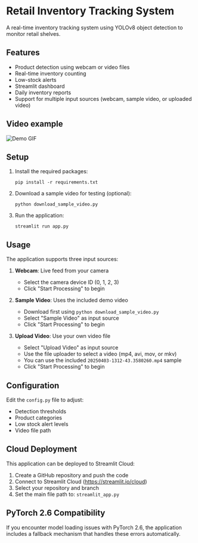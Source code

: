 # Retail Inventory Tracking System

A real-time inventory tracking system using YOLOv8 object detection to monitor retail shelves.

## Features
- Product detection using webcam or video files
- Real-time inventory counting
- Low-stock alerts
- Streamlit dashboard
- Daily inventory reports
- Support for multiple input sources (webcam, sample video, or uploaded video)

## Video example

![Demo GIF](./https://github.com/Psantaniello24/RETAIL_VISION_TRACKER/blob/main/demo_retail.gif)

## Setup
1. Install the required packages:
   ```
   pip install -r requirements.txt
   ```
2. Download a sample video for testing (optional):
   ```
   python download_sample_video.py
   ```
3. Run the application:
   ```
   streamlit run app.py
   ```

## Usage
The application supports three input sources:

1. **Webcam**: Live feed from your camera
   - Select the camera device ID (0, 1, 2, 3)
   - Click "Start Processing" to begin

2. **Sample Video**: Uses the included demo video
   - Download first using `python download_sample_video.py`
   - Select "Sample Video" as input source
   - Click "Start Processing" to begin

3. **Upload Video**: Use your own video file
   - Select "Upload Video" as input source
   - Use the file uploader to select a video (mp4, avi, mov, or mkv)
   - You can use the included `20250403-1312-43.3580260.mp4` sample
   - Click "Start Processing" to begin

## Configuration
Edit the `config.py` file to adjust:
- Detection thresholds
- Product categories
- Low stock alert levels
- Video file path

## Cloud Deployment
This application can be deployed to Streamlit Cloud:

1. Create a GitHub repository and push the code
2. Connect to Streamlit Cloud (https://streamlit.io/cloud)
3. Select your repository and branch
4. Set the main file path to: `streamlit_app.py`

## PyTorch 2.6 Compatibility
If you encounter model loading issues with PyTorch 2.6, the application includes a fallback mechanism that handles these errors automatically. 
